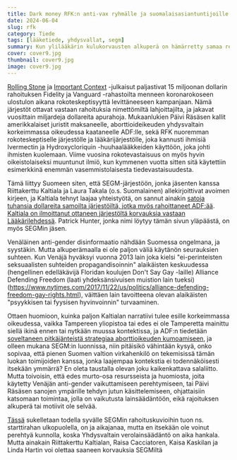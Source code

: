 ```yaml
---
title: Dark money RFK:n anti-vax ryhmälle ja suomalaisasiantuntijoille samoista lähteistä
date: 2024-06-04
slug: rfk
category: Tiede
tags: [lääketiede, yhdysvallat, segm]
summary: Kun ylilääkärin kulukorvausten alkuperä on hämärretty samaa reittiä, olisiko vastuullista, onko tässä mitään häärää taustalla?
cover: cover9.jpg
thumbnail: cover9.jpg
image: cover9.jpg
---
```


[Rolling Stone](https://www.rollingstone.com/politics/politics-features/rfk-jr-anti-vax-orgs-funding-major-charities-1234857214/) ja [Important Context](https://www.importantcontext.news/p/americas-biggest-charities-bankrolled) -julkaisut paljastivat 15 miljoonan dollarin rahoituksen Fidelity ja Vanguard -rahastoilta menneen koronarokoseen ulostulon aikana rokoteskeptisyyttä levittäneeseen kampanjaan. Nämä järjestöt ottavat vastaan rahoituksia nimettömiltä lahjoittajilta, ja jakavat vuosittain miljardeja dollareita apurahoja. Mukaanlukien Päivi Räsäsen kallit amerikkalaiset juristit maksaneelle, aborttioideikeuden yhdysvaltain korkeimmassa oikeudessa kaataneelle ADF:lle, sekä RFK nuoremman rokoteskeptiselle järjestölle ja lääkärijärjestölle, joka kannusti ihmisiä Ivermectin ja Hydroxycloriquin -huuhaalääkkeiden käyttöön, joka johti ihmisten kuolemaan. Viime vuosina rokotevastaisuus on myös hyvin oikeistolaiseksi muuntunut ilmiö, kun kymmenen vuotta sitten sitä käytettiin esimerkkinä enemmän vasemmistolaisesta tiedevastaisuudesta.

Tämä liittyy Suomeen siten, että SEGM-järjestöön, jonka jäsenten kanssa Riittakerttu Kaltiala ja Laura Takala (o.s. Suomalainen) allekirjoittivat avoimen kirjeen, ja Kaltiala tehnyt laajaa yhteistyötä, on sannut ainakin [satoja tuhansia dollareita samoilta järjestöiltä, jotka myös rahoittaneet ADF:ää](https://www.splcenter.org/captain/defining-pseudoscience-network). [Kaltiala on ilmoittanut ottaneen järjestöltä korvauksia vastaan Lääkärilehdessä](https://x.com/esa_first_name/status/1833555026142224575/photo/1). Patrick Hunter, jonka nimi löytyy tämän sivun yläpäästä, on myös SEGMin jäsen. 

Venäläinen anti-gender disinformaatio nähdään Suomessa ongelmana, ja syystäkin. Mutta alkuperämaalla ei ole paljon väliä käytänön seurauksien suhteen.  Kun Venäjä hyväksyi vuonna 2013 lain joka kielsi "ei-perinteisten seksuaalisten suhteiden propagandisoinnin" alaikäisten keskuudessa (hengellinen edelläkävijä Floridan koulujen Don't Say Gay -laille) Alliance Defending Freedom (laati yhdeksänsivuisen muistion lain tueksi)(https://www.nytimes.com/2017/11/22/us/politics/alliance-defending-freedom-gay-rights.html), väittäen lain tavoitteena olevan alaikäisten "psyykkisen tai fyysisen hyvinvoinnin" turvaaminen.

Ottaen huomioon, kuinka paljon Kaltialan narratiivi tulee esille korkeimmassa oikeudessa, vaikka Tampereen yliopistoa tai edes ei ole Tamperetta mainittu siellä ikinä ennen tai nytkään muussa kontektissa, ja ADF:n tiedetään [soveltaneen pitkäjänteistä strategiaa aborttioikeuden kumoamiseen](https://www.nytimes.com/2024/05/28/magazine/roe-v-wade-christian-network.html), ja olleen mukana SEGM:in luonnissa, niin pitäisikö vähintään kysyä, onko sopivaa, että pienen Suomen valtion virkahenkilö on tekemisissä tämän luokan toimijoiden kanssa, jonka laajempaa kontekstia ei todennäköisesti itsekään ymmärrä? En oleta taustalla olevan joku kaikenkattava salaliitto. Mutta toivoisin, että edes murto-osa resursseista ja huomiosta, joita käytetty Venäjän anti-gender vaikuttamiseen perehtymiseen, tai Päivi Räsäsen sanojen ympärille tehdyn jutun käsittelemiseen, ohjattaisiin katsomaan toimintaa, jolla on vaikutusta lainsäädäntöön, eikä rajoituksen alkuperä tai motiivit ole selvää.

[Tässä](https://healthliberationnow.com/2023/02/07/segm-exposed-reloaded-the-shadow-money-behind-a-leading-anti-trans-think-tank/) sukelletaan todella syvälle SEGMin rahoituskuvioihin tuon ns. starttirahan ulkopuolella, on ja aikajanaa, mutta en itsekään ole voinut perehtyä kunnolla, koska Yhdysvaltain verolainsäädäntö on aika hankala. Mutta ainakain Riittakerttu Kaltialan, Raisa Cacciatoren, Kaisa Kaskilan ja Linda Hartin voi olettaa saaneen korvauksia SEGMiltä